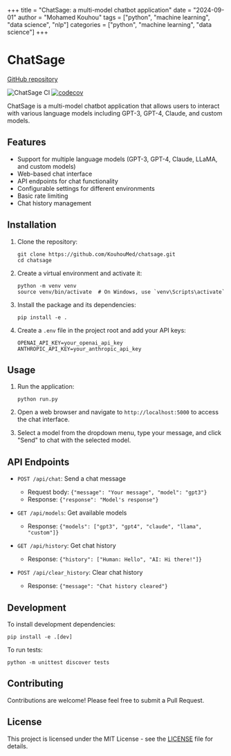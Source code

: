 +++
title = "ChatSage: a multi-model chatbot application"
date = "2024-09-01"
author = "Mohamed Kouhou"
tags = ["python", "machine learning", "data science", "nlp"]
categories = ["python", "machine learning", "data science"]
+++

# ChatSage

[GitHub repository](https://github.com/KouhouMed/ChatSage)


![ChatSage CI](https://github.com/KouhouMed/chatsage/workflows/ChatSage%20CI/badge.svg)
[![codecov](https://codecov.io/gh/KouhouMed/chatsage/branch/main/graph/badge.svg)](https://codecov.io/gh/KouhouMed/chatsage)

ChatSage is a multi-model chatbot application that allows users to interact with various language models including GPT-3, GPT-4, Claude, and custom models.

## Features

- Support for multiple language models (GPT-3, GPT-4, Claude, LLaMA, and custom models)
- Web-based chat interface
- API endpoints for chat functionality
- Configurable settings for different environments
- Basic rate limiting
- Chat history management

## Installation

1. Clone the repository:
   ```
   git clone https://github.com/KouhouMed/chatsage.git
   cd chatsage
   ```

2. Create a virtual environment and activate it:
   ```
   python -m venv venv
   source venv/bin/activate  # On Windows, use `venv\Scripts\activate`
   ```

3. Install the package and its dependencies:
   ```
   pip install -e .
   ```

4. Create a `.env` file in the project root and add your API keys:
   ```
   OPENAI_API_KEY=your_openai_api_key
   ANTHROPIC_API_KEY=your_anthropic_api_key
   ```

## Usage

1. Run the application:
   ```
   python run.py
   ```

2. Open a web browser and navigate to `http://localhost:5000` to access the chat interface.

3. Select a model from the dropdown menu, type your message, and click "Send" to chat with the selected model.

## API Endpoints

- `POST /api/chat`: Send a chat message
  - Request body: `{"message": "Your message", "model": "gpt3"}`
  - Response: `{"response": "Model's response"}`

- `GET /api/models`: Get available models
  - Response: `{"models": ["gpt3", "gpt4", "claude", "llama", "custom"]}`

- `GET /api/history`: Get chat history
  - Response: `{"history": ["Human: Hello", "AI: Hi there!"]}`

- `POST /api/clear_history`: Clear chat history
  - Response: `{"message": "Chat history cleared"}`

## Development

To install development dependencies:
```
pip install -e .[dev]
```

To run tests:
```
python -m unittest discover tests
```

## Contributing

Contributions are welcome! Please feel free to submit a Pull Request.

## License

This project is licensed under the MIT License - see the [LICENSE](LICENSE) file for details.